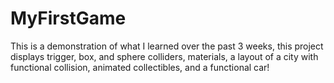 # MyFirstGame
This is a demonstration of what I learned over the past 3 weeks, this project displays trigger, box, and sphere colliders, materials, a layout of a city with functional collision, animated collectibles, and a functional car!
